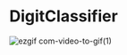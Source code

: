# DigitClassifier
![ezgif com-video-to-gif(1)](https://user-images.githubusercontent.com/31301266/87830043-e247d300-c89d-11ea-9895-840c56ee60d3.gif)
